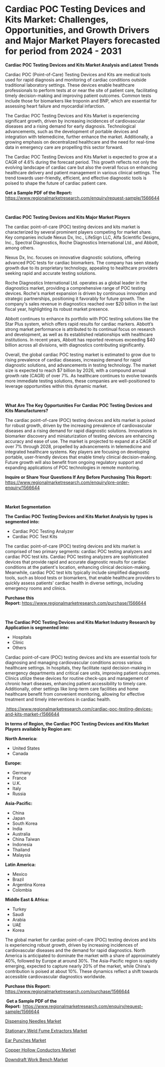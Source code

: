 <p><h1>Cardiac POC Testing Devices and Kits Market: Challenges, Opportunities, and Growth Drivers and Major Market Players forecasted for period from 2024 - 2031</h1></p><p><strong>Cardiac POC Testing Devices and Kits Market Analysis and Latest Trends</strong></p>
<p><p>Cardiac POC (Point-of-Care) Testing Devices and Kits are medical tools used for rapid diagnosis and monitoring of cardiac conditions outside traditional laboratory settings. These devices enable healthcare professionals to perform tests at or near the site of patient care, facilitating timely decision-making and improving patient outcomes. Common tests include those for biomarkers like troponin and BNP, which are essential for assessing heart failure and myocardial infarction.</p><p>The Cardiac POC Testing Devices and Kits Market is experiencing significant growth, driven by increasing incidences of cardiovascular diseases and a rising demand for early diagnosis. Technological advancements, such as the development of portable devices and integration with telemedicine, further enhance the market. Additionally, a growing emphasis on decentralized healthcare and the need for real-time data in emergency care are propelling this sector forward.</p><p>The Cardiac POC Testing Devices and Kits Market is expected to grow at a CAGR of 4.6% during the forecast period. This growth reflects not only the evolving landscape of cardiac care but also the overall focus on enhancing healthcare delivery and patient management in various clinical settings. The trend towards user-friendly, efficient, and effective diagnostic tools is poised to shape the future of cardiac patient care.</p></p>
<p><strong>Get a Sample PDF of the Report:&nbsp;</strong> <a href="https://www.regionalmarketresearch.com/enquiry/request-sample/1566644">https://www.regionalmarketresearch.com/enquiry/request-sample/1566644</a></p>
<p>&nbsp;</p>
<p><strong>Cardiac POC Testing Devices and Kits Major Market Players</strong></p>
<p><p>The cardiac point-of-care (POC) testing devices and kits market is characterized by several prominent players competing for market share. Key companies include Nexus Dx, Inc., LifeSign LLC, Alfa Scientific Designs, Inc., Spectral Diagnostics, Roche Diagnostics International Ltd., and Abbott, among others. </p><p>Nexus Dx, Inc. focuses on innovative diagnostic solutions, offering advanced POC tests for cardiac biomarkers. The company has seen steady growth due to its proprietary technology, appealing to healthcare providers seeking rapid and accurate testing solutions. </p><p>Roche Diagnostics International Ltd. operates as a global leader in the diagnostics market, providing a comprehensive range of POC testing devices. Roche's market expansion is driven by continuous innovation and strategic partnerships, positioning it favorably for future growth. The company's sales revenue in diagnostics reached over $20 billion in the last fiscal year, highlighting its robust market presence.</p><p>Abbott continues to enhance its portfolio with POC testing solutions like the Star Plus system, which offers rapid results for cardiac markers. Abbott’s strong market performance is attributed to its continual focus on research and development, as well as its established relationships with healthcare institutions. In recent years, Abbott has reported revenues exceeding $40 billion across all divisions, with diagnostics contributing significantly.</p><p>Overall, the global cardiac POC testing market is estimated to grow due to rising prevalence of cardiac diseases, increasing demand for rapid diagnostic solutions, and advancements in testing technology. The market size is expected to reach $7 billion by 2026, with a compound annual growth rate (CAGR) of over 7%. As healthcare continues to evolve towards more immediate testing solutions, these companies are well-positioned to leverage opportunities within this dynamic market.</p></p>
<p>&nbsp;</p>
<p><strong>What Are The Key Opportunities For Cardiac POC Testing Devices and Kits Manufacturers?</strong></p>
<p><p>The cardiac point-of-care (POC) testing devices and kits market is poised for robust growth, driven by the increasing prevalence of cardiovascular diseases and a rising demand for rapid diagnostic solutions. Innovations in biomarker discovery and miniaturization of testing devices are enhancing accuracy and ease of use. The market is projected to expand at a CAGR of over 7% through 2028, propelled by advancements in telemedicine and integrated healthcare systems. Key players are focusing on developing portable, user-friendly devices that enable timely clinical decision-making. Future growth will also benefit from ongoing regulatory support and expanding applications of POC technologies in remote monitoring.</p></p>
<p><strong>Inquire or Share Your Questions If Any Before Purchasing This Report:</strong> <a href="https://www.regionalmarketresearch.com/enquiry/pre-order-enquiry/1566644">https://www.regionalmarketresearch.com/enquiry/pre-order-enquiry/1566644</a></p>
<p>&nbsp;</p>
<p><strong>Market Segmentation</strong></p>
<p><strong>The Cardiac POC Testing Devices and Kits Market Analysis by types is segmented into:</strong></p>
<p><ul><li>Cardiac POC Testing Analyzer</li><li>Cardiac POC Test Kits</li></ul></p>
<p><p>The cardiac point-of-care (POC) testing devices and kits market is comprised of two primary segments: cardiac POC testing analyzers and cardiac POC test kits. Cardiac POC testing analyzers are sophisticated devices that provide rapid and accurate diagnostic results for cardiac conditions at the patient's location, enhancing clinical decision-making. Meanwhile, cardiac POC test kits typically include simplified diagnostic tools, such as blood tests or biomarkers, that enable healthcare providers to quickly assess patients' cardiac health in diverse settings, including emergency rooms and clinics.</p></p>
<p><strong>Purchase this Report:&nbsp;</strong><a href="https://www.regionalmarketresearch.com/purchase/1566644">https://www.regionalmarketresearch.com/purchase/1566644</a></p>
<p>&nbsp;</p>
<p><strong>The Cardiac POC Testing Devices and Kits Market Industry Research by Application is segmented into:</strong></p>
<p><ul><li>Hospitals</li><li>Clinic</li><li>Others</li></ul></p>
<p><p>Cardiac point-of-care (POC) testing devices and kits are essential tools for diagnosing and managing cardiovascular conditions across various healthcare settings. In hospitals, they facilitate rapid decision-making in emergency departments and critical care units, improving patient outcomes. Clinics utilize these devices for routine check-ups and management of chronic heart diseases, enhancing patient accessibility to timely care. Additionally, other settings like long-term care facilities and home healthcare benefit from convenient monitoring, allowing for effective treatment and timely interventions in cardiac health.</p></p>
<p><a href="https://www.regionalmarketresearch.com/cardiac-poc-testing-devices-and-kits-market-r1566644">&nbsp;https://www.regionalmarketresearch.com/cardiac-poc-testing-devices-and-kits-market-r1566644</a></p>
<p><strong>In terms of Region, the Cardiac POC Testing Devices and Kits Market Players available by Region are:</strong></p>
<p>
    <p> <strong> North America: </strong>
        <ul>
            <li>United States</li>
            <li>Canada</li>
        </ul>
        </p> 
    <p> <strong> Europe: </strong>
        <ul>
            <li>Germany</li>
            <li>France</li>
            <li>U.K.</li>
            <li>Italy</li>
            <li>Russia</li>
        </ul>
        </p> 
    <p> <strong> Asia-Pacific: </strong>
        <ul>
            <li>China</li>
            <li>Japan</li>
            <li>South Korea</li>
            <li>India</li>
            <li>Australia</li>
            <li>China Taiwan</li>
            <li>Indonesia</li>
            <li>Thailand</li>
            <li>Malaysia</li>
        </ul>
        </p> 
    <p> <strong> Latin America: </strong>
        <ul>
            <li>Mexico</li>
            <li>Brazil</li>
            <li>Argentina Korea</li>
            <li>Colombia</li>
        </ul>
        </p> 
    <p> <strong> Middle East & Africa: </strong>
        <ul>
            <li>Turkey</li>
            <li>Saudi</li>
            <li>Arabia</li>
            <li>UAE</li>
            <li>Korea</li>
        </ul>
    </p>
    </p>
<p><p>The global market for cardiac point-of-care (POC) testing devices and kits is experiencing robust growth, driven by increasing incidences of cardiovascular diseases and the demand for rapid diagnostics. North America is anticipated to dominate the market with a share of approximately 40%, followed by Europe at around 30%. The Asia-Pacific region is rapidly emerging, expected to capture nearly 20% of the market, while China's contribution is poised at about 10%. These dynamics reflect a shift towards accessible cardiovascular diagnostics worldwide.</p></p>
<p><strong>Purchase this Report: </strong><a href="https://www.regionalmarketresearch.com/purchase/1566644">https://www.regionalmarketresearch.com/purchase/1566644</a></p>
<p>&nbsp;<strong>Get a Sample PDF of the Report:&nbsp;&nbsp;</strong><a href="https://www.regionalmarketresearch.com/enquiry/request-sample/1566644">https://www.regionalmarketresearch.com/enquiry/request-sample/1566644</a></p>
<p><strong></strong></p>
<p><p><a href="https://www.linkedin.com/pulse/how-regional-global-trends-shaping-dispensing-needles-market-a2sze">Dispensing Needles Market</a></p><p><a href="https://medium.com/@narcisoferry/what-innovations-are-shaping-the-stationary-weld-fume-extractors-market-4348232faf82">Stationary Weld Fume Extractors Market</a></p><p><a href="https://www.linkedin.com/pulse/ear-punches-market-size-type-stainless-steelaluminum-alloy-pkc6e">Ear Punches Market</a></p><p><a href="https://issuu.com/reportprime-2/docs/copper-hollow-conductors-market-siz_c1c037febee3fb">Copper Hollow Conductors Market</a></p><p><a href="https://medium.com/@narcisoferry/downdraft-work-bench-market-trends-and-analysis-opportunities-and-challenges-for-future-growth-b97511368a36?postPublishedType=repub">Downdraft Work Bench Market</a></p></p>